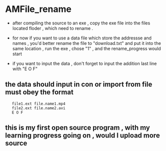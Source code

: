 # AMFile_rename

* after compiling the source to an exe , copy the exe file into the files located floder , which need to rename .

* for now if you want to use a data file which store the addressse and names , you'd better rename the file to "download.txt" and put it into the same location , run the exe , chose "1" , and the rename_progress would start
* if you want to input the data , don't forget to input the addition last line with "E O F"
 

## the data should input in con or import from file must obey the format
```file.ext file.name.mp3
   file1.ext file.name1.mp4
   file2.ext file.name2.avi
   E O F
```

## this is my first open source program , with my learning progress going on , would I upload more source

